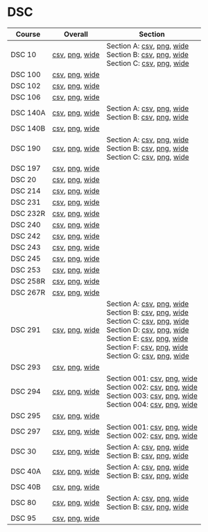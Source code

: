 # DSC

| Course | Overall | Section |
| ------ | ------- | ------- |
| DSC 10 | [csv](https://github.com/UCSD-Historical-Enrollment-Data/2024Spring/blob/main/overall/DSC%2010.csv), [png](https://raw.githubusercontent.com/UCSD-Historical-Enrollment-Data/2024Spring/main/plot_overall/DSC%2010.png), [wide](https://raw.githubusercontent.com/UCSD-Historical-Enrollment-Data/2024Spring/main/plot_overall_wide/DSC%2010.png) | Section A: [csv](https://github.com/UCSD-Historical-Enrollment-Data/2024Spring/blob/main/section/DSC%2010_A.csv), [png](https://raw.githubusercontent.com/UCSD-Historical-Enrollment-Data/2024Spring/main/plot_section/DSC%2010_A.png), [wide](https://raw.githubusercontent.com/UCSD-Historical-Enrollment-Data/2024Spring/main/plot_section_wide/DSC%2010_A.png)<br>Section B: [csv](https://github.com/UCSD-Historical-Enrollment-Data/2024Spring/blob/main/section/DSC%2010_B.csv), [png](https://raw.githubusercontent.com/UCSD-Historical-Enrollment-Data/2024Spring/main/plot_section/DSC%2010_B.png), [wide](https://raw.githubusercontent.com/UCSD-Historical-Enrollment-Data/2024Spring/main/plot_section_wide/DSC%2010_B.png)<br>Section C: [csv](https://github.com/UCSD-Historical-Enrollment-Data/2024Spring/blob/main/section/DSC%2010_C.csv), [png](https://raw.githubusercontent.com/UCSD-Historical-Enrollment-Data/2024Spring/main/plot_section/DSC%2010_C.png), [wide](https://raw.githubusercontent.com/UCSD-Historical-Enrollment-Data/2024Spring/main/plot_section_wide/DSC%2010_C.png) |
| DSC 100 | [csv](https://github.com/UCSD-Historical-Enrollment-Data/2024Spring/blob/main/overall/DSC%20100.csv), [png](https://raw.githubusercontent.com/UCSD-Historical-Enrollment-Data/2024Spring/main/plot_overall/DSC%20100.png), [wide](https://raw.githubusercontent.com/UCSD-Historical-Enrollment-Data/2024Spring/main/plot_overall_wide/DSC%20100.png) |  |
| DSC 102 | [csv](https://github.com/UCSD-Historical-Enrollment-Data/2024Spring/blob/main/overall/DSC%20102.csv), [png](https://raw.githubusercontent.com/UCSD-Historical-Enrollment-Data/2024Spring/main/plot_overall/DSC%20102.png), [wide](https://raw.githubusercontent.com/UCSD-Historical-Enrollment-Data/2024Spring/main/plot_overall_wide/DSC%20102.png) |  |
| DSC 106 | [csv](https://github.com/UCSD-Historical-Enrollment-Data/2024Spring/blob/main/overall/DSC%20106.csv), [png](https://raw.githubusercontent.com/UCSD-Historical-Enrollment-Data/2024Spring/main/plot_overall/DSC%20106.png), [wide](https://raw.githubusercontent.com/UCSD-Historical-Enrollment-Data/2024Spring/main/plot_overall_wide/DSC%20106.png) |  |
| DSC 140A | [csv](https://github.com/UCSD-Historical-Enrollment-Data/2024Spring/blob/main/overall/DSC%20140A.csv), [png](https://raw.githubusercontent.com/UCSD-Historical-Enrollment-Data/2024Spring/main/plot_overall/DSC%20140A.png), [wide](https://raw.githubusercontent.com/UCSD-Historical-Enrollment-Data/2024Spring/main/plot_overall_wide/DSC%20140A.png) | Section A: [csv](https://github.com/UCSD-Historical-Enrollment-Data/2024Spring/blob/main/section/DSC%20140A_A.csv), [png](https://raw.githubusercontent.com/UCSD-Historical-Enrollment-Data/2024Spring/main/plot_section/DSC%20140A_A.png), [wide](https://raw.githubusercontent.com/UCSD-Historical-Enrollment-Data/2024Spring/main/plot_section_wide/DSC%20140A_A.png)<br>Section B: [csv](https://github.com/UCSD-Historical-Enrollment-Data/2024Spring/blob/main/section/DSC%20140A_B.csv), [png](https://raw.githubusercontent.com/UCSD-Historical-Enrollment-Data/2024Spring/main/plot_section/DSC%20140A_B.png), [wide](https://raw.githubusercontent.com/UCSD-Historical-Enrollment-Data/2024Spring/main/plot_section_wide/DSC%20140A_B.png) |
| DSC 140B | [csv](https://github.com/UCSD-Historical-Enrollment-Data/2024Spring/blob/main/overall/DSC%20140B.csv), [png](https://raw.githubusercontent.com/UCSD-Historical-Enrollment-Data/2024Spring/main/plot_overall/DSC%20140B.png), [wide](https://raw.githubusercontent.com/UCSD-Historical-Enrollment-Data/2024Spring/main/plot_overall_wide/DSC%20140B.png) |  |
| DSC 190 | [csv](https://github.com/UCSD-Historical-Enrollment-Data/2024Spring/blob/main/overall/DSC%20190.csv), [png](https://raw.githubusercontent.com/UCSD-Historical-Enrollment-Data/2024Spring/main/plot_overall/DSC%20190.png), [wide](https://raw.githubusercontent.com/UCSD-Historical-Enrollment-Data/2024Spring/main/plot_overall_wide/DSC%20190.png) | Section A: [csv](https://github.com/UCSD-Historical-Enrollment-Data/2024Spring/blob/main/section/DSC%20190_A.csv), [png](https://raw.githubusercontent.com/UCSD-Historical-Enrollment-Data/2024Spring/main/plot_section/DSC%20190_A.png), [wide](https://raw.githubusercontent.com/UCSD-Historical-Enrollment-Data/2024Spring/main/plot_section_wide/DSC%20190_A.png)<br>Section B: [csv](https://github.com/UCSD-Historical-Enrollment-Data/2024Spring/blob/main/section/DSC%20190_B.csv), [png](https://raw.githubusercontent.com/UCSD-Historical-Enrollment-Data/2024Spring/main/plot_section/DSC%20190_B.png), [wide](https://raw.githubusercontent.com/UCSD-Historical-Enrollment-Data/2024Spring/main/plot_section_wide/DSC%20190_B.png)<br>Section C: [csv](https://github.com/UCSD-Historical-Enrollment-Data/2024Spring/blob/main/section/DSC%20190_C.csv), [png](https://raw.githubusercontent.com/UCSD-Historical-Enrollment-Data/2024Spring/main/plot_section/DSC%20190_C.png), [wide](https://raw.githubusercontent.com/UCSD-Historical-Enrollment-Data/2024Spring/main/plot_section_wide/DSC%20190_C.png) |
| DSC 197 | [csv](https://github.com/UCSD-Historical-Enrollment-Data/2024Spring/blob/main/overall/DSC%20197.csv), [png](https://raw.githubusercontent.com/UCSD-Historical-Enrollment-Data/2024Spring/main/plot_overall/DSC%20197.png), [wide](https://raw.githubusercontent.com/UCSD-Historical-Enrollment-Data/2024Spring/main/plot_overall_wide/DSC%20197.png) |  |
| DSC 20 | [csv](https://github.com/UCSD-Historical-Enrollment-Data/2024Spring/blob/main/overall/DSC%2020.csv), [png](https://raw.githubusercontent.com/UCSD-Historical-Enrollment-Data/2024Spring/main/plot_overall/DSC%2020.png), [wide](https://raw.githubusercontent.com/UCSD-Historical-Enrollment-Data/2024Spring/main/plot_overall_wide/DSC%2020.png) |  |
| DSC 214 | [csv](https://github.com/UCSD-Historical-Enrollment-Data/2024Spring/blob/main/overall/DSC%20214.csv), [png](https://raw.githubusercontent.com/UCSD-Historical-Enrollment-Data/2024Spring/main/plot_overall/DSC%20214.png), [wide](https://raw.githubusercontent.com/UCSD-Historical-Enrollment-Data/2024Spring/main/plot_overall_wide/DSC%20214.png) |  |
| DSC 231 | [csv](https://github.com/UCSD-Historical-Enrollment-Data/2024Spring/blob/main/overall/DSC%20231.csv), [png](https://raw.githubusercontent.com/UCSD-Historical-Enrollment-Data/2024Spring/main/plot_overall/DSC%20231.png), [wide](https://raw.githubusercontent.com/UCSD-Historical-Enrollment-Data/2024Spring/main/plot_overall_wide/DSC%20231.png) |  |
| DSC 232R | [csv](https://github.com/UCSD-Historical-Enrollment-Data/2024Spring/blob/main/overall/DSC%20232R.csv), [png](https://raw.githubusercontent.com/UCSD-Historical-Enrollment-Data/2024Spring/main/plot_overall/DSC%20232R.png), [wide](https://raw.githubusercontent.com/UCSD-Historical-Enrollment-Data/2024Spring/main/plot_overall_wide/DSC%20232R.png) |  |
| DSC 240 | [csv](https://github.com/UCSD-Historical-Enrollment-Data/2024Spring/blob/main/overall/DSC%20240.csv), [png](https://raw.githubusercontent.com/UCSD-Historical-Enrollment-Data/2024Spring/main/plot_overall/DSC%20240.png), [wide](https://raw.githubusercontent.com/UCSD-Historical-Enrollment-Data/2024Spring/main/plot_overall_wide/DSC%20240.png) |  |
| DSC 242 | [csv](https://github.com/UCSD-Historical-Enrollment-Data/2024Spring/blob/main/overall/DSC%20242.csv), [png](https://raw.githubusercontent.com/UCSD-Historical-Enrollment-Data/2024Spring/main/plot_overall/DSC%20242.png), [wide](https://raw.githubusercontent.com/UCSD-Historical-Enrollment-Data/2024Spring/main/plot_overall_wide/DSC%20242.png) |  |
| DSC 243 | [csv](https://github.com/UCSD-Historical-Enrollment-Data/2024Spring/blob/main/overall/DSC%20243.csv), [png](https://raw.githubusercontent.com/UCSD-Historical-Enrollment-Data/2024Spring/main/plot_overall/DSC%20243.png), [wide](https://raw.githubusercontent.com/UCSD-Historical-Enrollment-Data/2024Spring/main/plot_overall_wide/DSC%20243.png) |  |
| DSC 245 | [csv](https://github.com/UCSD-Historical-Enrollment-Data/2024Spring/blob/main/overall/DSC%20245.csv), [png](https://raw.githubusercontent.com/UCSD-Historical-Enrollment-Data/2024Spring/main/plot_overall/DSC%20245.png), [wide](https://raw.githubusercontent.com/UCSD-Historical-Enrollment-Data/2024Spring/main/plot_overall_wide/DSC%20245.png) |  |
| DSC 253 | [csv](https://github.com/UCSD-Historical-Enrollment-Data/2024Spring/blob/main/overall/DSC%20253.csv), [png](https://raw.githubusercontent.com/UCSD-Historical-Enrollment-Data/2024Spring/main/plot_overall/DSC%20253.png), [wide](https://raw.githubusercontent.com/UCSD-Historical-Enrollment-Data/2024Spring/main/plot_overall_wide/DSC%20253.png) |  |
| DSC 258R | [csv](https://github.com/UCSD-Historical-Enrollment-Data/2024Spring/blob/main/overall/DSC%20258R.csv), [png](https://raw.githubusercontent.com/UCSD-Historical-Enrollment-Data/2024Spring/main/plot_overall/DSC%20258R.png), [wide](https://raw.githubusercontent.com/UCSD-Historical-Enrollment-Data/2024Spring/main/plot_overall_wide/DSC%20258R.png) |  |
| DSC 267R | [csv](https://github.com/UCSD-Historical-Enrollment-Data/2024Spring/blob/main/overall/DSC%20267R.csv), [png](https://raw.githubusercontent.com/UCSD-Historical-Enrollment-Data/2024Spring/main/plot_overall/DSC%20267R.png), [wide](https://raw.githubusercontent.com/UCSD-Historical-Enrollment-Data/2024Spring/main/plot_overall_wide/DSC%20267R.png) |  |
| DSC 291 | [csv](https://github.com/UCSD-Historical-Enrollment-Data/2024Spring/blob/main/overall/DSC%20291.csv), [png](https://raw.githubusercontent.com/UCSD-Historical-Enrollment-Data/2024Spring/main/plot_overall/DSC%20291.png), [wide](https://raw.githubusercontent.com/UCSD-Historical-Enrollment-Data/2024Spring/main/plot_overall_wide/DSC%20291.png) | Section A: [csv](https://github.com/UCSD-Historical-Enrollment-Data/2024Spring/blob/main/section/DSC%20291_A.csv), [png](https://raw.githubusercontent.com/UCSD-Historical-Enrollment-Data/2024Spring/main/plot_section/DSC%20291_A.png), [wide](https://raw.githubusercontent.com/UCSD-Historical-Enrollment-Data/2024Spring/main/plot_section_wide/DSC%20291_A.png)<br>Section B: [csv](https://github.com/UCSD-Historical-Enrollment-Data/2024Spring/blob/main/section/DSC%20291_B.csv), [png](https://raw.githubusercontent.com/UCSD-Historical-Enrollment-Data/2024Spring/main/plot_section/DSC%20291_B.png), [wide](https://raw.githubusercontent.com/UCSD-Historical-Enrollment-Data/2024Spring/main/plot_section_wide/DSC%20291_B.png)<br>Section C: [csv](https://github.com/UCSD-Historical-Enrollment-Data/2024Spring/blob/main/section/DSC%20291_C.csv), [png](https://raw.githubusercontent.com/UCSD-Historical-Enrollment-Data/2024Spring/main/plot_section/DSC%20291_C.png), [wide](https://raw.githubusercontent.com/UCSD-Historical-Enrollment-Data/2024Spring/main/plot_section_wide/DSC%20291_C.png)<br>Section D: [csv](https://github.com/UCSD-Historical-Enrollment-Data/2024Spring/blob/main/section/DSC%20291_D.csv), [png](https://raw.githubusercontent.com/UCSD-Historical-Enrollment-Data/2024Spring/main/plot_section/DSC%20291_D.png), [wide](https://raw.githubusercontent.com/UCSD-Historical-Enrollment-Data/2024Spring/main/plot_section_wide/DSC%20291_D.png)<br>Section E: [csv](https://github.com/UCSD-Historical-Enrollment-Data/2024Spring/blob/main/section/DSC%20291_E.csv), [png](https://raw.githubusercontent.com/UCSD-Historical-Enrollment-Data/2024Spring/main/plot_section/DSC%20291_E.png), [wide](https://raw.githubusercontent.com/UCSD-Historical-Enrollment-Data/2024Spring/main/plot_section_wide/DSC%20291_E.png)<br>Section F: [csv](https://github.com/UCSD-Historical-Enrollment-Data/2024Spring/blob/main/section/DSC%20291_F.csv), [png](https://raw.githubusercontent.com/UCSD-Historical-Enrollment-Data/2024Spring/main/plot_section/DSC%20291_F.png), [wide](https://raw.githubusercontent.com/UCSD-Historical-Enrollment-Data/2024Spring/main/plot_section_wide/DSC%20291_F.png)<br>Section G: [csv](https://github.com/UCSD-Historical-Enrollment-Data/2024Spring/blob/main/section/DSC%20291_G.csv), [png](https://raw.githubusercontent.com/UCSD-Historical-Enrollment-Data/2024Spring/main/plot_section/DSC%20291_G.png), [wide](https://raw.githubusercontent.com/UCSD-Historical-Enrollment-Data/2024Spring/main/plot_section_wide/DSC%20291_G.png) |
| DSC 293 | [csv](https://github.com/UCSD-Historical-Enrollment-Data/2024Spring/blob/main/overall/DSC%20293.csv), [png](https://raw.githubusercontent.com/UCSD-Historical-Enrollment-Data/2024Spring/main/plot_overall/DSC%20293.png), [wide](https://raw.githubusercontent.com/UCSD-Historical-Enrollment-Data/2024Spring/main/plot_overall_wide/DSC%20293.png) |  |
| DSC 294 | [csv](https://github.com/UCSD-Historical-Enrollment-Data/2024Spring/blob/main/overall/DSC%20294.csv), [png](https://raw.githubusercontent.com/UCSD-Historical-Enrollment-Data/2024Spring/main/plot_overall/DSC%20294.png), [wide](https://raw.githubusercontent.com/UCSD-Historical-Enrollment-Data/2024Spring/main/plot_overall_wide/DSC%20294.png) | Section 001: [csv](https://github.com/UCSD-Historical-Enrollment-Data/2024Spring/blob/main/section/DSC%20294_001.csv), [png](https://raw.githubusercontent.com/UCSD-Historical-Enrollment-Data/2024Spring/main/plot_section/DSC%20294_001.png), [wide](https://raw.githubusercontent.com/UCSD-Historical-Enrollment-Data/2024Spring/main/plot_section_wide/DSC%20294_001.png)<br>Section 002: [csv](https://github.com/UCSD-Historical-Enrollment-Data/2024Spring/blob/main/section/DSC%20294_002.csv), [png](https://raw.githubusercontent.com/UCSD-Historical-Enrollment-Data/2024Spring/main/plot_section/DSC%20294_002.png), [wide](https://raw.githubusercontent.com/UCSD-Historical-Enrollment-Data/2024Spring/main/plot_section_wide/DSC%20294_002.png)<br>Section 003: [csv](https://github.com/UCSD-Historical-Enrollment-Data/2024Spring/blob/main/section/DSC%20294_003.csv), [png](https://raw.githubusercontent.com/UCSD-Historical-Enrollment-Data/2024Spring/main/plot_section/DSC%20294_003.png), [wide](https://raw.githubusercontent.com/UCSD-Historical-Enrollment-Data/2024Spring/main/plot_section_wide/DSC%20294_003.png)<br>Section 004: [csv](https://github.com/UCSD-Historical-Enrollment-Data/2024Spring/blob/main/section/DSC%20294_004.csv), [png](https://raw.githubusercontent.com/UCSD-Historical-Enrollment-Data/2024Spring/main/plot_section/DSC%20294_004.png), [wide](https://raw.githubusercontent.com/UCSD-Historical-Enrollment-Data/2024Spring/main/plot_section_wide/DSC%20294_004.png) |
| DSC 295 | [csv](https://github.com/UCSD-Historical-Enrollment-Data/2024Spring/blob/main/overall/DSC%20295.csv), [png](https://raw.githubusercontent.com/UCSD-Historical-Enrollment-Data/2024Spring/main/plot_overall/DSC%20295.png), [wide](https://raw.githubusercontent.com/UCSD-Historical-Enrollment-Data/2024Spring/main/plot_overall_wide/DSC%20295.png) |  |
| DSC 297 | [csv](https://github.com/UCSD-Historical-Enrollment-Data/2024Spring/blob/main/overall/DSC%20297.csv), [png](https://raw.githubusercontent.com/UCSD-Historical-Enrollment-Data/2024Spring/main/plot_overall/DSC%20297.png), [wide](https://raw.githubusercontent.com/UCSD-Historical-Enrollment-Data/2024Spring/main/plot_overall_wide/DSC%20297.png) | Section 001: [csv](https://github.com/UCSD-Historical-Enrollment-Data/2024Spring/blob/main/section/DSC%20297_001.csv), [png](https://raw.githubusercontent.com/UCSD-Historical-Enrollment-Data/2024Spring/main/plot_section/DSC%20297_001.png), [wide](https://raw.githubusercontent.com/UCSD-Historical-Enrollment-Data/2024Spring/main/plot_section_wide/DSC%20297_001.png)<br>Section 002: [csv](https://github.com/UCSD-Historical-Enrollment-Data/2024Spring/blob/main/section/DSC%20297_002.csv), [png](https://raw.githubusercontent.com/UCSD-Historical-Enrollment-Data/2024Spring/main/plot_section/DSC%20297_002.png), [wide](https://raw.githubusercontent.com/UCSD-Historical-Enrollment-Data/2024Spring/main/plot_section_wide/DSC%20297_002.png) |
| DSC 30 | [csv](https://github.com/UCSD-Historical-Enrollment-Data/2024Spring/blob/main/overall/DSC%2030.csv), [png](https://raw.githubusercontent.com/UCSD-Historical-Enrollment-Data/2024Spring/main/plot_overall/DSC%2030.png), [wide](https://raw.githubusercontent.com/UCSD-Historical-Enrollment-Data/2024Spring/main/plot_overall_wide/DSC%2030.png) | Section A: [csv](https://github.com/UCSD-Historical-Enrollment-Data/2024Spring/blob/main/section/DSC%2030_A.csv), [png](https://raw.githubusercontent.com/UCSD-Historical-Enrollment-Data/2024Spring/main/plot_section/DSC%2030_A.png), [wide](https://raw.githubusercontent.com/UCSD-Historical-Enrollment-Data/2024Spring/main/plot_section_wide/DSC%2030_A.png)<br>Section B: [csv](https://github.com/UCSD-Historical-Enrollment-Data/2024Spring/blob/main/section/DSC%2030_B.csv), [png](https://raw.githubusercontent.com/UCSD-Historical-Enrollment-Data/2024Spring/main/plot_section/DSC%2030_B.png), [wide](https://raw.githubusercontent.com/UCSD-Historical-Enrollment-Data/2024Spring/main/plot_section_wide/DSC%2030_B.png) |
| DSC 40A | [csv](https://github.com/UCSD-Historical-Enrollment-Data/2024Spring/blob/main/overall/DSC%2040A.csv), [png](https://raw.githubusercontent.com/UCSD-Historical-Enrollment-Data/2024Spring/main/plot_overall/DSC%2040A.png), [wide](https://raw.githubusercontent.com/UCSD-Historical-Enrollment-Data/2024Spring/main/plot_overall_wide/DSC%2040A.png) | Section A: [csv](https://github.com/UCSD-Historical-Enrollment-Data/2024Spring/blob/main/section/DSC%2040A_A.csv), [png](https://raw.githubusercontent.com/UCSD-Historical-Enrollment-Data/2024Spring/main/plot_section/DSC%2040A_A.png), [wide](https://raw.githubusercontent.com/UCSD-Historical-Enrollment-Data/2024Spring/main/plot_section_wide/DSC%2040A_A.png)<br>Section B: [csv](https://github.com/UCSD-Historical-Enrollment-Data/2024Spring/blob/main/section/DSC%2040A_B.csv), [png](https://raw.githubusercontent.com/UCSD-Historical-Enrollment-Data/2024Spring/main/plot_section/DSC%2040A_B.png), [wide](https://raw.githubusercontent.com/UCSD-Historical-Enrollment-Data/2024Spring/main/plot_section_wide/DSC%2040A_B.png) |
| DSC 40B | [csv](https://github.com/UCSD-Historical-Enrollment-Data/2024Spring/blob/main/overall/DSC%2040B.csv), [png](https://raw.githubusercontent.com/UCSD-Historical-Enrollment-Data/2024Spring/main/plot_overall/DSC%2040B.png), [wide](https://raw.githubusercontent.com/UCSD-Historical-Enrollment-Data/2024Spring/main/plot_overall_wide/DSC%2040B.png) |  |
| DSC 80 | [csv](https://github.com/UCSD-Historical-Enrollment-Data/2024Spring/blob/main/overall/DSC%2080.csv), [png](https://raw.githubusercontent.com/UCSD-Historical-Enrollment-Data/2024Spring/main/plot_overall/DSC%2080.png), [wide](https://raw.githubusercontent.com/UCSD-Historical-Enrollment-Data/2024Spring/main/plot_overall_wide/DSC%2080.png) | Section A: [csv](https://github.com/UCSD-Historical-Enrollment-Data/2024Spring/blob/main/section/DSC%2080_A.csv), [png](https://raw.githubusercontent.com/UCSD-Historical-Enrollment-Data/2024Spring/main/plot_section/DSC%2080_A.png), [wide](https://raw.githubusercontent.com/UCSD-Historical-Enrollment-Data/2024Spring/main/plot_section_wide/DSC%2080_A.png)<br>Section B: [csv](https://github.com/UCSD-Historical-Enrollment-Data/2024Spring/blob/main/section/DSC%2080_B.csv), [png](https://raw.githubusercontent.com/UCSD-Historical-Enrollment-Data/2024Spring/main/plot_section/DSC%2080_B.png), [wide](https://raw.githubusercontent.com/UCSD-Historical-Enrollment-Data/2024Spring/main/plot_section_wide/DSC%2080_B.png) |
| DSC 95 | [csv](https://github.com/UCSD-Historical-Enrollment-Data/2024Spring/blob/main/overall/DSC%2095.csv), [png](https://raw.githubusercontent.com/UCSD-Historical-Enrollment-Data/2024Spring/main/plot_overall/DSC%2095.png), [wide](https://raw.githubusercontent.com/UCSD-Historical-Enrollment-Data/2024Spring/main/plot_overall_wide/DSC%2095.png) |  |
